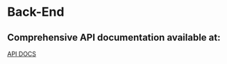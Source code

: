# Back-End

## Comprehensive API documentation available at: 
 [API DOCS](https://documenter.getpostman.com/view/9782456/SzRw1qZH)


